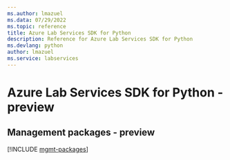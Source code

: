 ```yaml
---
ms.author: lmazuel
ms.data: 07/29/2022
ms.topic: reference
title: Azure Lab Services SDK for Python
description: Reference for Azure Lab Services SDK for Python
ms.devlang: python
author: lmazuel
ms.service: labservices
---
```

# Azure Lab Services SDK for Python - preview

## Management packages - preview
[!INCLUDE [mgmt-packages](lab-services-mgmt-index.md)]